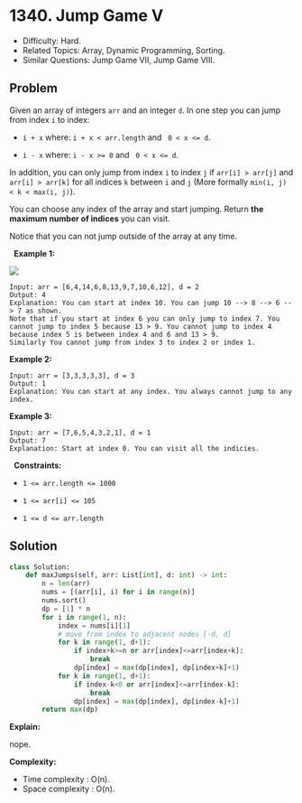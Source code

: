 # 1340. Jump Game V

- Difficulty: Hard.
- Related Topics: Array, Dynamic Programming, Sorting.
- Similar Questions: Jump Game VII, Jump Game VIII.

## Problem

Given an array of integers ```arr``` and an integer ```d```. In one step you can jump from index ```i``` to index:


	
- ```i + x``` where: ```i + x < arr.length``` and ``` 0 < x <= d```.
	
- ```i - x``` where: ```i - x >= 0``` and ``` 0 < x <= d```.


In addition, you can only jump from index ```i``` to index ```j``` if ```arr[i] > arr[j]``` and ```arr[i] > arr[k]``` for all indices ```k``` between ```i``` and ```j``` (More formally ```min(i, j) < k < max(i, j)```).

You can choose any index of the array and start jumping. Return **the maximum number of indices** you can visit.

Notice that you can not jump outside of the array at any time.

 
**Example 1:**

![](https://assets.leetcode.com/uploads/2020/01/23/meta-chart.jpeg)

```
Input: arr = [6,4,14,6,8,13,9,7,10,6,12], d = 2
Output: 4
Explanation: You can start at index 10. You can jump 10 --> 8 --> 6 --> 7 as shown.
Note that if you start at index 6 you can only jump to index 7. You cannot jump to index 5 because 13 > 9. You cannot jump to index 4 because index 5 is between index 4 and 6 and 13 > 9.
Similarly You cannot jump from index 3 to index 2 or index 1.
```

**Example 2:**

```
Input: arr = [3,3,3,3,3], d = 3
Output: 1
Explanation: You can start at any index. You always cannot jump to any index.
```

**Example 3:**

```
Input: arr = [7,6,5,4,3,2,1], d = 1
Output: 7
Explanation: Start at index 0. You can visit all the indicies. 
```

 
**Constraints:**


	
- ```1 <= arr.length <= 1000```
	
- ```1 <= arr[i] <= 105```
	
- ```1 <= d <= arr.length```



## Solution

```python
class Solution:
    def maxJumps(self, arr: List[int], d: int) -> int:
        n = len(arr)
        nums = [(arr[i], i) for i in range(n)]
        nums.sort()
        dp = [1] * n
        for i in range(1, n):
            index = nums[i][1]
            # move from index to adjacent nodes [-d, d]
            for k in range(1, d+1):
                if index+k>=n or arr[index]<=arr[index+k]:
                    break
                dp[index] = max(dp[index], dp[index+k]+1)
            for k in range(1, d+1):
                if index-k<0 or arr[index]<=arr[index-k]:
                    break
                dp[index] = max(dp[index], dp[index-k]+1)
        return max(dp)
```

**Explain:**

nope.

**Complexity:**

* Time complexity : O(n).
* Space complexity : O(n).
